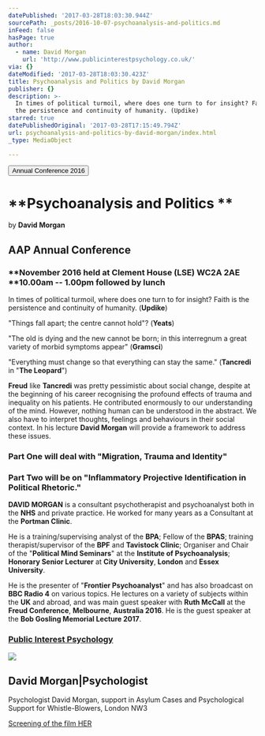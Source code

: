 ```yaml
---
datePublished: '2017-03-28T18:03:30.944Z'
sourcePath: _posts/2016-10-07-psychoanalysis-and-politics.md
inFeed: false
hasPage: true
author:
  - name: David Morgan
    url: 'http://www.publicinterestpsychology.co.uk/'
via: {}
dateModified: '2017-03-28T18:03:30.423Z'
title: Psychoanalysis and Politics by David Morgan
publisher: {}
description: >-
  In times of political turmoil, where does one turn to for insight? Faith is
  the persistence and continuity of humanity. (Updike)
starred: true
datePublishedOriginal: '2017-03-28T17:15:49.794Z'
url: psychoanalysis-and-politics-by-david-morgan/index.html
_type: MediaObject

---
```

<button data-role="cta" style="">Annual Conference 2016</button>

# **Psychoanalysis and Politics **  
by **David Morgan**

## **AAP Annual Conference**

### **November 2016 held at Clement House (LSE) WC2A 2AE **10.00am -- 1.00pm followed by lunch

In times of political turmoil, where does one turn to for insight? Faith is the persistence and continuity of humanity. (**Updike**)

"Things fall apart; the centre cannot hold"? (**Yeats**)

"The old is dying and the new cannot be born; in this interregnum a great variety of morbid symptoms appear" (**Gramsci**)

"Everything must change so that everything can stay the same." (**Tancredi** in "**The Leopard**")

**Freud** like **Tancredi** was pretty pessimistic about social change, despite at the beginning of his career recognising the profound effects of trauma and inequality on his patients. He contributed enormously to our understanding of the mind. However, nothing human can be understood in the abstract. We also have to interpret thoughts, feelings and behaviours in their social context. In his lecture **David Morgan** will provide a framework to address these issues.

### **Part One** will deal with "**Migration, Trauma and Identity**"

### **Part Two** will be on "**Inflammatory Projective Identification in Political Rhetoric.**"

**DAVID MORGAN** is a consultant psychotherapist and psychoanalyst both in the **NHS** and private practice. He worked for many years as a Consultant at the **Portman Clinic**.

He is a training/supervising analyst of the **BPA**; Fellow of the **BPAS**; training therapist/supervisor of the **BPF** and **Tavistock Clinic**; Organiser and Chair of the "**Political Mind Seminars**" at the **Institute of Psychoanalysis**; **Honorary Senior Lecturer** at **City University**, **London** and **Essex University**.

He is the presenter of "**Frontier Psychoanalyst**" and has also broadcast on **BBC Radio 4** on various topics. He lectures on a variety of subjects within the **UK** and abroad, and was main guest speaker with **Ruth McCall** at the **Freud Conference**, **Melbourne**, **Australia 2016**. He is the guest speaker at the **Bob Gosling Memorial Lecture 2017**.

### **[Public Interest Psychology][0]**

<article style=""><img src="https://s3-us-west-2.amazonaws.com/the-grid-img/p/fa19000f8b85c8cb83ea9d706c934d2a91438dcf.png" /><h1>David Morgan|Psychologist</h1><p>Psychologist David Morgan, support in Asylum Cases and Psychological Support for Whistle-Blowers, London NW3</p></article>

[Screening of the film HER][1]

[0]: http://www.publicinterestpsychology.co.uk/ "Public Interest Psychology"
[1]: https://aapmembers.org/her/